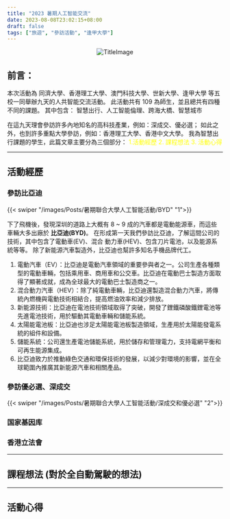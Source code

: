 ```yaml
---
title: "2023 暑期人工智能交流"
date: 2023-08-08T23:02:15+08:00
draft: false
tags: ["旅遊", "參訪活動", "逢甲大學"]
---
```


<center> 

![TitleImage](/images/Posts/暑期聯合大學人工智能活動/TItleImage.jpg)

</center>


## 前言：

本次活動為 同濟大學、香港理工大學、澳門科技大學、世新大學、逢甲大學 等五校一同舉辦九天的人共智能交流活動。
此活動共有 109 為師生，並且總共有四種不同的課題。
其中包含： <span class="light">智慧出行、人工智能倫理、跨海大橋、智慧城市</span>



在這九天理會參訪許多內地知名的高科技產業，例如：深成交、優必選；
如此之外，也到許多重點大學參訪，例如：香港理工大學、香港中文大學。
我為智慧出行課題的學生，此篇文章主要分為三個部分：
<font color="yellow">1.活動經歷 2. 課程想法 3. 活動心得</font>

---

## 活動經歷

### <span class="info">參訪比亞迪</span>



{{< swiper "/images/Posts/暑期聯合大學人工智能活動/BYD" "1">}}

下了飛機後，發現深圳的道路上大概有 8 ~ 9 成的汽車都是電動能源車，而這些車輛大多出廠於 **比亞迪(BYD)**。
在形成第一天我們參訪比亞迪，了解這間公司的技術，其中包含了電動車(EV)、混合  動力車(HEV)、包含刀片電池，以及能源系統等等。
除了新能源汽車製造外，比亞迪也幫許多知名手機品牌代工。

1. 電動汽車（EV）：比亞迪是電動汽車領域的重要參與者之一。公司生產各種類型的電動車輛，包括乘用車、商用車和公交車。比亞迪在電動巴士製造方面取得了顯著成就，成為全球最大的電動巴士製造商之一。
2. 混合動力汽車（HEV）：除了純電動車輛，比亞迪還製造混合動力汽車，將傳統內燃機與電動技術相結合，提高燃油效率和減少排放。
3. 新能源技術：比亞迪在電池技術領域取得了突破，開發了鋰鐵磷酸鐵鋰電池等先進電池技術，用於驅動其電動車輛和儲能系統。
4. 太陽能電池板：比亞迪也涉足太陽能電池板製造領域，生產用於太陽能發電系統的組件和設備。
5. 儲能系統：公司還生產電池儲能系統，用於儲存和管理電力，支持電網平衡和可再生能源集成。
6. 比亞迪致力於推動綠色交通和環保技術的發展，以減少對環境的影響，並在全球範圍內推廣其新能源汽車和相關產品。

### <span class="info">參訪優必選、深成交</span>

{{< swiper "/images/Posts/暑期聯合大學人工智能活動/深成交和優必選" "2">}}

### <span class="info">国家基因库</span>


### <span class="info">香港立法會</span>


---

## 課程想法 (對於全自動駕駛的想法)


---

## 活動心得